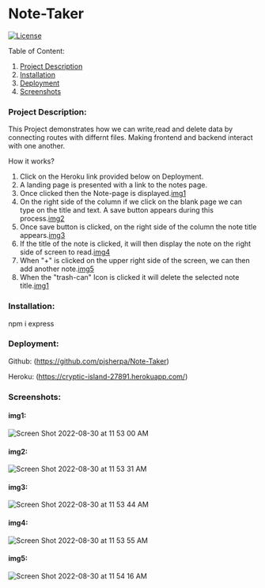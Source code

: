# Note-Taker 
  [![License](https://img.shields.io/badge/license-mit-blue.svg)
      ](https://opensource.org/licenses/mit)
  
  Table of Content:
  1. [Project Description](#Project-Description)
  2. [Installation](#Installation)
  3. [Deployment](#Deployment)
  4. [Screenshots](#Screenshots)

### Project Description:

This Project demonstrates how we can write,read and delete data by connecting routes with differnt files. 
Making frontend and backend interact with one another. 

How it works?

1. Click on the Heroku link provided below on Deployment.
2. A landing page is presented with a link to the notes page.
3. Once clicked then the Note-page is displayed.[img1](#img1)
4. On the right side of the column if we click on the blank page we can type on the title and text. A save button appears during this process.[img2](#img2)
5. Once save button is clicked, on the right side of the column the note title appears.[img3](#img3)
6. If the title of the note is clicked, it will then display the note on the right side of screen to read.[img4](#img4)
7. When "+" is clicked on the upper right side of the screen, we can then add another note.[img5](#img5)
8. When the "trash-can" Icon is clicked it will delete the selected note title.[img1](#img1)

### Installation:
npm i express

### Deployment:

Github:
(https://github.com/pjsherpa/Note-Taker)

Heroku:
(https://cryptic-island-27891.herokuapp.com/)

### Screenshots:

#### img1:

![Screen Shot 2022-08-30 at 11 53 00 AM](https://user-images.githubusercontent.com/105903416/187519602-4a638272-7d5c-462f-b0aa-3dfe7739b994.png)

#### img2:

![Screen Shot 2022-08-30 at 11 53 31 AM](https://user-images.githubusercontent.com/105903416/187519659-39d08807-5723-4dee-ac99-f4dabb961fa7.png)

#### img3:

![Screen Shot 2022-08-30 at 11 53 44 AM](https://user-images.githubusercontent.com/105903416/187519735-a9e7b11b-390b-4478-a19a-efb4c07c4dc3.png)

#### img4:

![Screen Shot 2022-08-30 at 11 53 55 AM](https://user-images.githubusercontent.com/105903416/187519699-ad3609d9-5db4-4a3a-8c76-e2051687d485.png)

#### img5:

![Screen Shot 2022-08-30 at 11 54 16 AM](https://user-images.githubusercontent.com/105903416/187519855-2d6a0881-6e55-48e7-804f-3c4b77bc0972.png)

